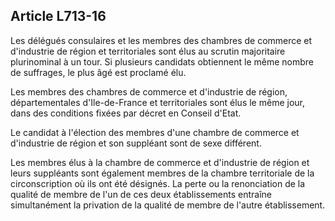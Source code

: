 Article L713-16
----
Les délégués consulaires et les membres des chambres de commerce et d'industrie
de région et territoriales sont élus au scrutin majoritaire plurinominal à un
tour. Si plusieurs candidats obtiennent le même nombre de suffrages, le plus âgé
est proclamé élu.

Les membres des chambres de commerce et d'industrie de région, départementales
d'Ile-de-France et territoriales sont élus le même jour, dans des conditions
fixées par décret en Conseil d'Etat.

Le candidat à l'élection des membres d'une chambre de commerce et d'industrie de
région et son suppléant sont de sexe différent.

Les membres élus à la chambre de commerce et d'industrie de région et leurs
suppléants sont également membres de la chambre territoriale de la
circonscription où ils ont été désignés. La perte ou la renonciation de la
qualité de membre de l'un de ces deux établissements entraîne simultanément la
privation de la qualité de membre de l'autre établissement.
